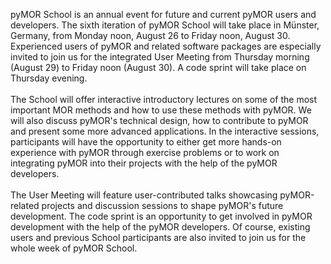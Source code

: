 <!--
.. title: Welcome
.. slug: welcome
.. date: 2024-04-18
.. type: text
-->

pyMOR School is an annual event for future and current pyMOR users and developers.
The sixth iteration of pyMOR School will take place in Münster, Germany, from Monday noon, August 26 to Friday noon, August 30.
Experienced users of pyMOR and related software packages are especially invited to join us for the integrated User
Meeting from Thursday morning (August 29) to Friday noon (August 30).
A code sprint will take place on Thursday evening.
<br /><br />
The School will offer interactive introductory lectures on some of the most important MOR methods and how to use these
methods with pyMOR.
We will also discuss pyMOR's technical design, how to contribute to pyMOR and present some more advanced applications.
In the interactive sessions, participants will have the opportunity to either get more hands-on experience with pyMOR
through exercise problems or to work on integrating pyMOR into their projects with the help of the pyMOR
developers.
<br /><br />
The User Meeting will feature user-contributed talks showcasing pyMOR-related projects and discussion sessions to
shape pyMOR's future development.
The code sprint is an opportunity to get involved in pyMOR development with the help of the pyMOR developers.
Of course, existing users and previous School participants are also invited to join us for the whole week of pyMOR School.
